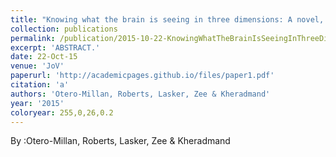```yaml
---
title: "Knowing what the brain is seeing in three dimensions: A novel, noninvasive, sensitive, accurate, and low-noise technique for measuring ocular torsion."
collection: publications
permalink: /publication/2015-10-22-KnowingWhatTheBrainIsSeeingInThreeDimensions_ANovel_Noninvasive
excerpt: 'ABSTRACT.'
date: 22-Oct-15
venue: 'JoV'
paperurl: 'http://academicpages.github.io/files/paper1.pdf'
citation: 'a'
authors: 'Otero-Millan, Roberts, Lasker, Zee & Kheradmand'
year: '2015'
coloryear: 255,0,26,0.2
---
```


By :Otero-Millan, Roberts, Lasker, Zee & Kheradmand
